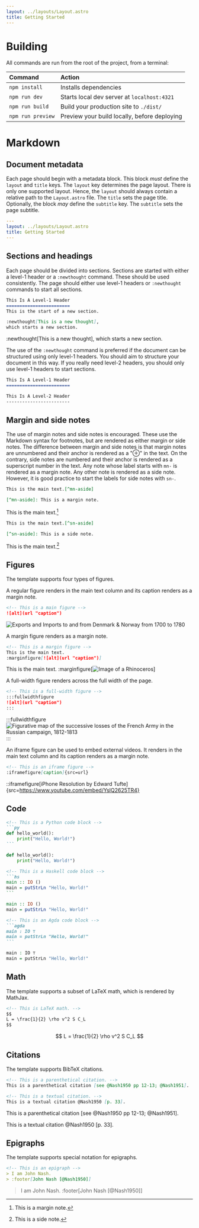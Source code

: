 ```yaml
---
layout: ../layouts/Layout.astro
title: Getting Started
---
```


Building
================================================================================

All commands are run from the root of the project, from a terminal:

| Command                   | Action                                           |
| :------------------------ | :----------------------------------------------- |
| `npm install`             | Installs dependencies                            |
| `npm run dev`             | Starts local dev server at `localhost:4321`      |
| `npm run build`           | Build your production site to `./dist/`          |
| `npm run preview`         | Preview your build locally, before deploying     |

Markdown
================================================================================

Document metadata
--------------------------------------------------------------------------------

Each page should begin with a metadata block.
This block *must* define the `layout` and `title` keys.
The `layout` key determines the page layout.
There is only one supported layout.
Hence, the `layout` should always contain a relative path to the `Layout.astro` file.
The `title` sets the page title.
Optionally, the block *may* define the `subtitle` key.
The `subtitle` sets the page subtitle.

```yaml
---
layout: ../layouts/Layout.astro
title: Getting Started
---
```

Sections and headings
--------------------------------------------------------------------------------

Each page should be divided into sections.
Sections are started with either a level-1 header or a `:newthought` command. These should be used consistently. The page should either use level-1 headers or `:newthought` commands to start all sections.

```md
This Is A Level-1 Header
========================
This is the start of a new section.
```

```md
:newthought[This is a new thought],
which starts a new section.
```

:newthought[This is a new thought], which starts a new section.

The use of the `:newthought` command is preferred if the document can be structured using only level-1 headers. You should aim to structure your document in this way. If you really need level-2 headers, you should only use level-1 headers to start sections.

```md
This Is A Level-1 Header
========================

This Is A Level-2 Header
------------------------
```

Margin and side notes
--------------------------------------------------------------------------------

The use of margin notes and side notes is encouraged. These use the Markdown syntax for footnotes, but are rendered as either margin or side notes. The difference between margin and side notes is that margin notes are unnumbered and their anchor is rendered as a "⊕" in the text. On the contrary, side notes are numbered and their anchor is rendered as a superscript number in the text. Any note whose label starts with `mn-` is rendered as a margin note. Any other note is rendered as a side note. However, it is good practice to start the labels for side notes with `sn-`.

```md
This is the main text.[^mn-aside]

[^mn-aside]: This is a margin note.
```

This is the main text.[^mn-aside]

[^mn-aside]: This is a margin note.

```md
This is the main text.[^sn-aside]

[^sn-aside]: This is a side note.
```

This is the main text.[^sn-aside]

[^sn-aside]: This is a side note.

Figures
--------------------------------------------------------------------------------

The template supports four types of figures.

A regular figure renders in the main text column and its caption renders as a margin note.

```md
<!-- This is a main figure -->
![alt](url "caption")
```

![Exports and Imports to and from Denmark & Norway from 1700 to 1780](../assets/exports-imports.png "From Edward Tufte, Visual Display of Quantitative Information, page 92.")

A margin figure renders as a margin note.

```md
<!-- This is a margin figure -->
This is the main text.
:marginfigure[![alt](url "caption")]
```

This is the main text.
:marginfigure[![Image of a Rhinoceros](../assets/rhino.png "This is a margin figure.")]

A full-width figure renders across the full width of the page.

```md
<!-- This is a full-width figure -->
:::fullwidthfigure
![alt](url "caption")
:::
```

:::fullwidthfigure
![Figurative map of the successive losses of the French Army in the Russian campaign, 1812-1813](../assets/napoleons-march.png)
:::

An iframe figure can be used to embed external videos.
It renders in the main text column and its caption renders as a margin note.

```md
<!-- This is an iframe figure -->
:iframefigure[caption]{src=url}
```

::iframefigure[iPhone Resolution by Edward Tufte]{src=https://www.youtube.com/embed/YslQ2625TR4}

Code
--------------------------------------------------------------------------------

``````md
<!-- This is a Python code block -->
```py
def hello_world():
    print("Hello, World!")
```
``````

```py
def hello_world():
    print("Hello, World!")
```

``````md
<!-- This is a Haskell code block -->
```hs
main :: IO ()
main = putStrLn "Hello, World!"
```
``````

```hs
main :: IO ()
main = putStrLn "Hello, World!"
```

``````md
<!-- This is an Agda code block -->
```agda
main : IO ⊤
main = putStrLn "Hello, World!"
```
``````

```agda
main : IO ⊤
main = putStrLn "Hello, World!"
```

Math
--------------------------------------------------------------------------------

The template supports a subset of LaTeX math, which is rendered by MathJax.

```md
<!-- This is LaTeX math. -->
$$
L = \frac{1}{2} \rho v^2 S C_L
$$
```

$$
L = \frac{1}{2} \rho v^2 S C_L
$$

Citations
--------------------------------------------------------------------------------

The template supports BibTeX citations.

```md
<!-- This is a parenthetical citation. -->
This is a parenthetical citation [see @Nash1950 pp 12-13; @Nash1951].

<!-- This is a textual citation. -->
This is a textual citation @Nash1950 [p. 33].
```

This is a parenthetical citation [see @Nash1950 pp 12-13; @Nash1951].

This is a textual citation @Nash1950 [p. 33].

Epigraphs
--------------------------------------------------------------------------------

The template supports special notation for epigraphs.

```md
<!-- This is an epigraph -->
> I am John Nash.
> :footer[John Nash [@Nash1950]]
```

> I am John Nash.
> :footer[John Nash [@Nash1950]]
